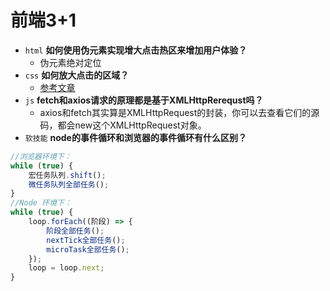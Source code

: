 # 前端3+1
- `html` **如何使用伪元素实现增大点击热区来增加用户体验？**
  - 伪元素绝对定位
- `css` **如何放大点击的区域？**
  - [参考文章](http://www.atjiang.com/css-extending-clickable-area/)
- `js` **fetch和axios请求的原理都是基于XMLHttpRerequst吗？**
  - axios和fetch其实算是XMLHttpRequest的封装，你可以去查看它们的源码，都会new这个XMLHttpRequest对象。
- `软技能` **node的事件循环和浏览器的事件循环有什么区别？**
```javascript
//浏览器环境下：
while (true) {
    宏任务队列.shift();
    微任务队列全部任务();
}
//Node 环境下：
while (true) {
    loop.forEach((阶段) => {
        阶段全部任务();
        nextTick全部任务();
        microTask全部任务();
    });
    loop = loop.next;
}
```